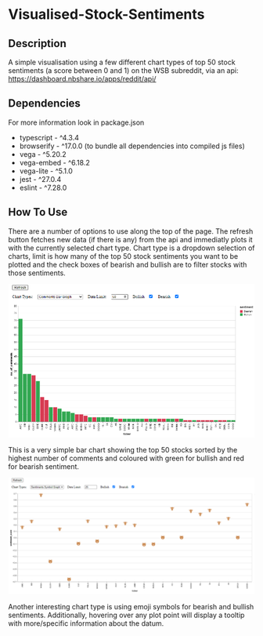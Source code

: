 # Visualised-Stock-Sentiments

## Description

A simple visualisation using a few different chart types of top 50 stock sentiments (a score between 0 and 1) on the WSB subreddit, via an api: https://dashboard.nbshare.io/apps/reddit/api/

## Dependencies

For more information look in package.json

- typescript - ^4.3.4
- browserify - ^17.0.0 (to bundle all dependencies into compiled js files)
- vega - ^5.20.2
- vega-embed - ^6.18.2
- vega-lite - ^5.1.0
- jest - ^27.0.4
- eslint - ^7.28.0

## How To Use

There are a number of options to use along the top of the page. The refresh button fetches new data (if there is any) from the api and immediatly plots it with the currently selected chart type. Chart type is a dropdown selection of charts, limit is how many of the top 50 stock sentiments you want to be plotted and the check boxes of bearish and bullish are to filter stocks with those sentiments.

![](/imgs/img1.PNG)

This is a very simple bar chart showing the top 50 stocks sorted by the highest number of comments and coloured with green for bullish and red for bearish sentiment.

![](/imgs/img2.PNG)

Another interesting chart type is using emoji symbols for bearish and bullish sentiments. Additionally, hovering over any plot point will display a tooltip with more/specific information about the datum.
